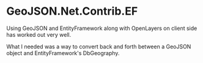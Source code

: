 # GeoJSON.Net.Contrib.EF

Using GeoJSON and EntityFramework along with OpenLayers on client side has worked out very well.  

What I needed was a way to convert back and forth between a GeoJSON object and EntityFramework's DbGeography.
